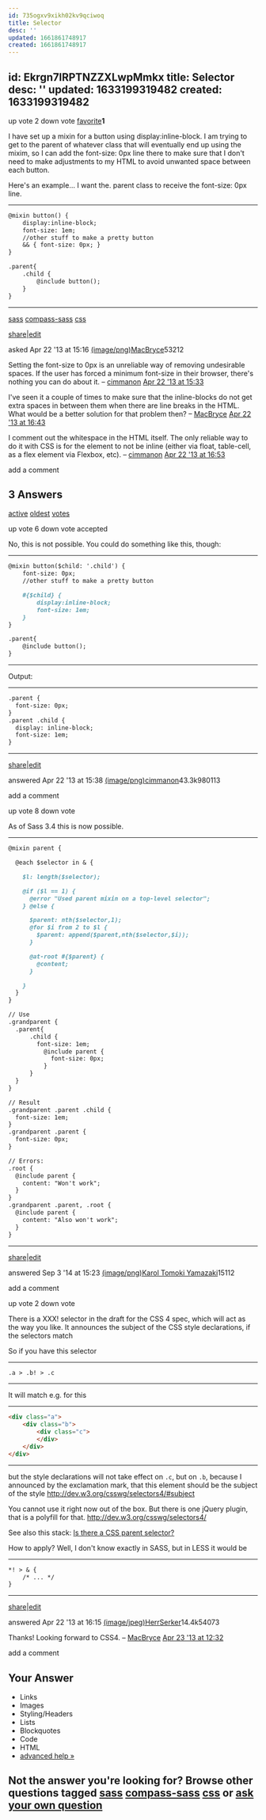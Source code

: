 ```yaml
---
id: 735ogxv9xikh02kv9qciwoq
title: Selector
desc: ''
updated: 1661861748917
created: 1661861748917
---
```



id: Ekrgn7lRPTNZZXLwpMmkx
title: Selector
desc: ''
updated: 1633199319482
created: 1633199319482
---
up vote 2 down vote [favorite](http://stackoverflow.com/questions/16150621/access-the-parent-selector-from-within-a-sass-mixin#)**1**

I have set up a mixin for a button using display:inline-block. I am trying to get to the parent of whatever class that will eventually end up using the mixim, so I can add the font-size: 0px line there to make sure that I don't need to make adjustments to my HTML to avoid unwanted space between each button.

Here's an example... I want the. parent class to receive the font-size: 0px line.

---
```markdown
@mixin button() {
    display:inline-block;
    font-size: 1em;
    //other stuff to make a pretty button
    && { font-size: 0px; }
}

.parent{
    .child {
        @include button();
    }
}
```
---

[sass](http://stackoverflow.com/questions/tagged/sass) [compass-sass](http://stackoverflow.com/questions/tagged/compass-sass) [css](http://stackoverflow.com/questions/tagged/css)

[share](http://stackoverflow.com/q/16150621/5045566)|[edit](http://stackoverflow.com/posts/16150621/edit)

asked Apr 22 '13 at 15:16
[(image/png)](http://stackoverflow.com/users/2307944/macbryce)[MacBryce](http://stackoverflow.com/users/2307944/macbryce)53212

Setting the font-size to 0px is an unreliable way of removing undesirable spaces. If the user has forced a minimum font-size in their browser, there's nothing you can do about it. – [cimmanon](http://stackoverflow.com/users/1652962/cimmanon) [Apr 22 '13 at 15:33](http://stackoverflow.com/questions/16150621/access-the-parent-selector-from-within-a-sass-mixin#comment23076860_16150621)

I've seen it a couple of times to make sure that the inline-blocks do not get extra spaces in between them when there are line breaks in the HTML. What would be a better solution for that problem then? – [MacBryce](http://stackoverflow.com/users/2307944/macbryce) [Apr 22 '13 at 16:43](http://stackoverflow.com/questions/16150621/access-the-parent-selector-from-within-a-sass-mixin#comment23079312_16150621)

I comment out the whitespace in the HTML itself. The only reliable way to do it with CSS is for the element to not be inline (either via float, table-cell, as a flex element via Flexbox, etc). – [cimmanon](http://stackoverflow.com/users/1652962/cimmanon) [Apr 22 '13 at 16:53](http://stackoverflow.com/questions/16150621/access-the-parent-selector-from-within-a-sass-mixin#comment23079636_16150621)

add a comment

## 3 Answers

[active](http://stackoverflow.com/questions/16150621/access-the-parent-selector-from-within-a-sass-mixin?answertab=active#tab-top) [oldest](http://stackoverflow.com/questions/16150621/access-the-parent-selector-from-within-a-sass-mixin?answertab=oldest#tab-top) [votes](http://stackoverflow.com/questions/16150621/access-the-parent-selector-from-within-a-sass-mixin?answertab=votes#tab-top)

up vote 6 down vote accepted

No, this is not possible. You could do something like this, though:

---
```markdown
@mixin button($child: '.child') {
    font-size: 0px;
    //other stuff to make a pretty button

    #{$child} {
        display:inline-block;
        font-size: 1em;
    }
}

.parent{
    @include button();
}
```
---

Output:

---
```markdown
.parent {
  font-size: 0px;
}
.parent .child {
  display: inline-block;
  font-size: 1em;
}
```
---

[share](http://stackoverflow.com/a/16151082/5045566)|[edit](http://stackoverflow.com/posts/16151082/edit)

answered Apr 22 '13 at 15:38
[(image/png)](http://stackoverflow.com/users/1652962/cimmanon)[cimmanon](http://stackoverflow.com/users/1652962/cimmanon)43.3k980113

add a comment

up vote 8 down vote

As of Sass 3.4 this is now possible.

---
```markdown
@mixin parent {

  @each $selector in & {

    $l: length($selector);

    @if ($l == 1) {
      @error "Used parent mixin on a top-level selector";
    } @else {

      $parent: nth($selector,1);
      @for $i from 2 to $l {
        $parent: append($parent,nth($selector,$i));
      }

      @at-root #{$parent} {
        @content;
      }

    }
  }
}

// Use
.grandparent {
  .parent{
      .child {
        font-size: 1em;
          @include parent {
            font-size: 0px;
          }
      }
  }
}

// Result
.grandparent .parent .child {
  font-size: 1em;
}
.grandparent .parent {
  font-size: 0px;
}

// Errors:
.root {
  @include parent {
    content: "Won't work";
  }
}
.grandparent .parent, .root {
  @include parent {
    content: "Also won't work";
  }
}
```
---

[share](http://stackoverflow.com/a/25648134/5045566)|[edit](http://stackoverflow.com/posts/25648134/edit)

answered Sep 3 '14 at 15:23
[(image/png)](http://stackoverflow.com/users/4004392/karol-tomoki-yamazaki)[Karol Tomoki Yamazaki](http://stackoverflow.com/users/4004392/karol-tomoki-yamazaki)15112

add a comment

up vote 2 down vote

There is a XXX! selector in the draft for the CSS 4 spec, which will act as the way you like. It announces the subject of the CSS style declarations, if the selectors match

So if you have this selector

---
```markdown
.a > .b! > .c
```
---

It will match e.g. for this

---
```markdown
<div class="a">
    <div class="b">
        <div class="c">
        </div>
    </div>
</div>
```
---

but the style declarations will not take effect on `.c`, but on `.b`, because I announced by the exclamation mark, that this element should be the subject of the style <http://dev.w3.org/csswg/selectors4/#subject>

You cannot use it right now out of the box. But there is one jQuery plugin, that is a polyfill for that. <http://dev.w3.org/csswg/selectors4/>

See also this stack: [Is there a CSS parent selector?](http://stackoverflow.com/questions/1014861/is-there-a-css-parent-selector/7049832#comment22921973_7049832)

How to apply? Well, I don't know exactly in SASS, but in LESS it would be

---
```markdown
*! > & {
    /* ... */
}
```
---

[share](http://stackoverflow.com/a/16151795/5045566)|[edit](http://stackoverflow.com/posts/16151795/edit)

answered Apr 22 '13 at 16:15
[(image/jpeg)](http://stackoverflow.com/users/476951/herrserker)[HerrSerker](http://stackoverflow.com/users/476951/herrserker)14.4k54073

Thanks! Looking forward to CSS4. – [MacBryce](http://stackoverflow.com/users/2307944/macbryce) [Apr 23 '13 at 12:32](http://stackoverflow.com/questions/16150621/access-the-parent-selector-from-within-a-sass-mixin#comment23109423_16151795)

add a comment

## Your Answer

* Links
* Images
* Styling/Headers
* Lists
* Blockquotes
* Code
* HTML
* [advanced help »](http://stackoverflow.com/editing-help)

## Not the answer you're looking for? Browse other questions tagged [sass](http://stackoverflow.com/questions/tagged/sass) [compass-sass](http://stackoverflow.com/questions/tagged/compass-sass) [css](http://stackoverflow.com/questions/tagged/css) or [ask your own question](http://stackoverflow.com/questions/ask)

